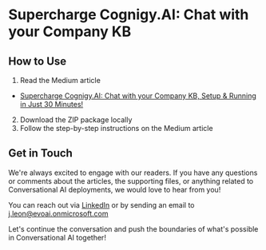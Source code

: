 # Supercharge Cognigy.AI: Chat with your Company KB

## How to Use

1. Read the Medium article
- [Supercharge Cognigy.AI: Chat with your Company KB, Setup & Running in Just 30 Minutes!](https://medium.com/@javaldivial/supercharge-cognigy-ai-chat-with-your-company-knowledge-base-61524c699e9b)
2. Download the ZIP package locally
3. Follow the step-by-step instructions on the Medium article


## Get in Touch

We're always excited to engage with our readers. If you have any questions or comments about the articles, the supporting files, or anything related to Conversational AI deployments, we would love to hear from you!

You can reach out via [LinkedIn](https://www.linkedin.com/in/jose-valdivia-leon-056145/) or by sending an email to j.leon@evoai.onmicrosoft.com  

Let's continue the conversation and push the boundaries of what's possible in Conversational AI together!
